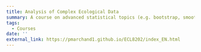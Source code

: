 ```yaml
---
title: Analysis of Complex Ecological Data
summary: A course on advanced statistical topics (e.g. bootstrap, smoothing splines, Bayesian analysis, spatial and temporal dependence) with applications in ecology.
tags:
  - Courses
date: ''
external_link: https://pmarchand1.github.io/ECL8202/index_EN.html
---
```

